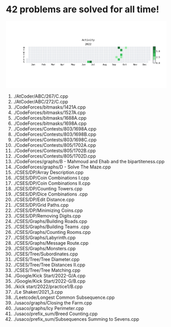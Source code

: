 **42** problems are solved for all time!
=========================================
![](heatmap.png)
1. ./AtCoder/ABC/267/C.cpp
2. ./AtCoder/ABC/272/C.cpp
3. ./CodeForces/bitmasks/1421A.cpp
4. ./CodeForces/bitmasks/1527A.cpp
5. ./CodeForces/bitmasks/1688A.cpp
6. ./CodeForces/bitmasks/1698A.cpp
7. ./CodeForces/Contests/803/1698A.cpp
8. ./CodeForces/Contests/803/1698B.cpp
9. ./CodeForces/Contests/803/1698C.cpp
10. ./CodeForces/Contests/805/1702A.cpp
11. ./CodeForces/Contests/805/1702B.cpp
12. ./CodeForces/Contests/805/1702D.cpp
13. ./CodeForces/graphs/B - Mahmoud and Ehab and the bipartiteness.cpp
14. ./CodeForces/graphs/D - Solve The Maze.cpp
15. ./CSES/DP/Array Description.cpp
16. ./CSES/DP/Coin Combinations I.cpp
17. ./CSES/DP/Coin Combinations II.cpp
18. ./CSES/DP/Counting Towers.cpp
19. ./CSES/DP/Dice Combinations .cpp
20. ./CSES/DP/Edit Distance.cpp
21. ./CSES/DP/Grid Paths.cpp
22. ./CSES/DP/Minimizing Coins.cpp
23. ./CSES/DP/Removing Digits.cpp
24. ./CSES/Graphs/Building Roads.cpp
25. ./CSES/Graphs/Building Teams .cpp
26. ./CSES/Graphs/Counting Rooms.cpp
27. ./CSES/Graphs/Labyrinth.cpp
28. ./CSES/Graphs/Message Route.cpp
29. ./CSES/Graphs/Monsters.cpp
30. ./CSES/Tree/Subordinates.cpp
31. ./CSES/Tree/Tree Diameter.cpp
32. ./CSES/Tree/Tree Distances II.cpp
33. ./CSES/Tree/Tree Matching.cpp
34. ./Google/Kick Start/2022-G/A.cpp
35. ./Google/Kick Start/2022-G/B.cpp
36. ./kick start/2022/practice1/B.cpp
37. ./Le Shaker/2021_3.cpp
38. ./Leetcode/Longest Common Subsequence.cpp
39. ./usaco/graphs/Closing the Farm.cpp
40. ./usaco/graphs/Icy Perimeter.cpp
41. ./usaco/prefix_sum/Breed Counting.cpp
42. ./usaco/prefix_sum/Subsequences Summing to Sevens.cpp
